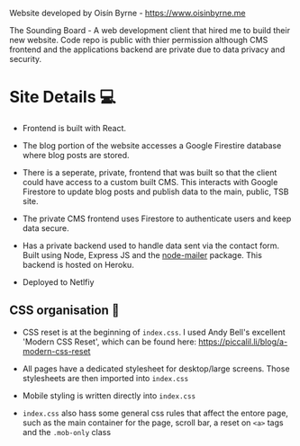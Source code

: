 Website developed by Oisín Byrne - https://www.oisinbyrne.me

The Sounding Board - A web development client that hired me to build their new website. Code repo is public with thier permission although CMS frontend and the applications backend are private due to data privacy and security.

# Site Details :computer: #

- Frontend is built with React.

- The blog portion of the website accesses a Google Firestire database where blog posts are stored.

- There is a seperate, private, frontend that was built so that the client could have access to a custom built CMS. This interacts with Google Firestore to update blog posts and publish data to the main, public, TSB site.

- The private CMS frontend uses Firestore to authenticate users and keep data secure.

- Has a private backend used to handle data sent via the contact form. Built using Node, Express JS and the [node-mailer](https://nodemailer.com/about/) package. This backend is hosted on Heroku.

- Deployed to Netlfiy



## CSS organisation :art: ##

- CSS reset is at the beginning of ```index.css```. I used Andy Bell's excellent 'Modern CSS Reset', which can be found here: https://piccalil.li/blog/a-modern-css-reset

- All pages have a dedicated stylesheet for desktop/large screens. Those stylesheets are then imported into ```index.css```

- Mobile styling is written directly into ```index.css```

- ```index.css``` also hass some general css rules that affect the entore page, such as the main container for the page, scroll bar, a reset on ```<a>``` tags and the ```.mob-only``` class
